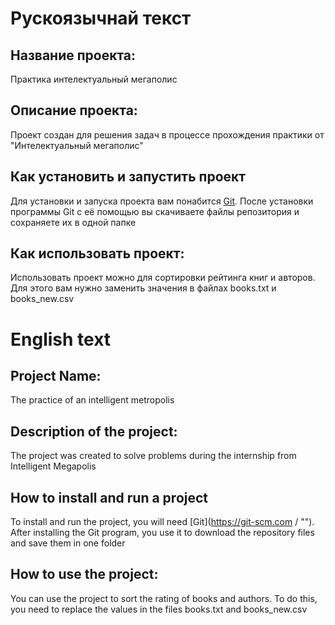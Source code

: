 # Рускоязычнай текст
## Название проекта:
  Практика интелектуальный мегаполис
## Описание проекта:
  Проект создан для решения задач в процессе прохождения практики от "Интелектуальный мегаполис"
## Как установить и запустить проект
Для установки и запуска проекта вам понабится [Git](https://git-scm.com/ "").
После установки программы Git с её помощью вы скачиваете файлы репозитория и сохраняете их в одной папке
## Как использовать проект:
  Использовать проект можно для сортировки рейтинга книг и авторов. Для этого вам нужно заменить значения в файлах books.txt    и books_new.csv 
# English text
## Project Name:
 The practice of an intelligent metropolis
## Description of the project:
 The project was created to solve problems during the internship from Intelligent Megapolis
## How to install and run a project
To install and run the project, you will need [Git](https://git-scm.com / "").
After installing the Git program, you use it to download the repository files and save them in one folder
## How to use the project:
You can use the project to sort the rating of books and authors. To do this, you need to replace the values in the files books.txt and books_new.csv
